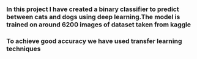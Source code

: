 ### In this project I have created a binary classifier to predict between cats and dogs using deep learning.The model is trained on around 6200 images of dataset taken from kaggle
### To achieve good accuracy we have used transfer learning techniques
